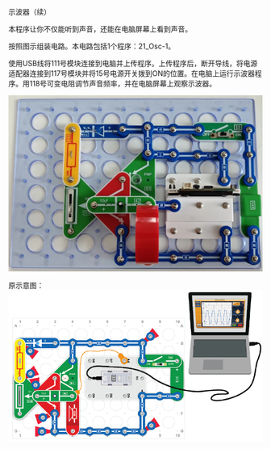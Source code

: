 示波器（续）

本程序让你不仅能听到声音，还能在电脑屏幕上看到声音。

按照图示组装电路。本电路包括1个程序：21_Osc-1。

使用USB线将111号模块连接到电脑并上传程序。上传程序后，断开导线，将电源适配器连接到117号模块并将15号电源开关拨到ON的位置。在电脑上运行示波器程序。用118号可变电阻调节声音频率，并在电脑屏幕上观察示波器。

![](109p1.jpg)

原示意图：
![](109p2.png)